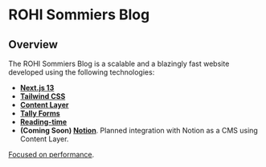 # ROHI Sommiers Blog

## Overview
The ROHI Sommiers Blog is a scalable and a blazingly fast website developed using the following technologies:

- **[Next.js 13](https://nextjs.org/)**
- **[Tailwind CSS](https://tailwindcss.com/)**
- **[Content Layer](https://www.contentlayer.dev)**
- **[Tally Forms](https://tally.so/)**
- **[Reading-time](https://www.npmjs.com/package/reading-time)**
- **(Coming Soon) [Notion](https://www.notion.so/)**. Planned integration with Notion as a CMS using Content Layer.

[Focused on performance](https://pagespeed.web.dev/analysis/https-blog-rohisommiers-com/ytu38p0onh?form_factor=mobile).
